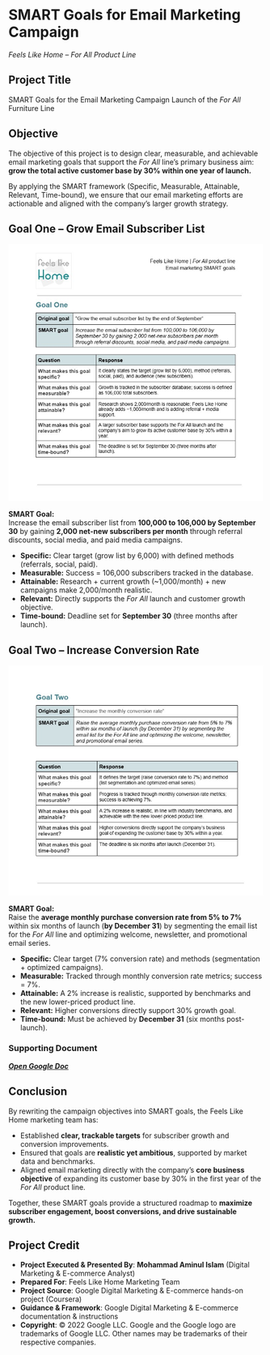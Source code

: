 # SMART Goals for Email Marketing Campaign
*Feels Like Home – For All Product Line*

## Project Title
SMART Goals for the Email Marketing Campaign Launch of the *For All* Furniture Line

## Objective
The objective of this project is to design clear, measurable, and achievable email marketing goals that support the *For All* line’s primary business aim: **grow the total active customer base by 30% within one year of launch.**

By applying the SMART framework (Specific, Measurable, Attainable, Relevant, Time-bound), we ensure that our email marketing efforts are actionable and aligned with the company’s larger growth strategy.

## Goal One – Grow Email Subscriber List
![Goal One](https://github.com/aminbiography/Google-Digital-Marketing---E-commerce-Professional-Certificate/blob/main/bar-graph-chart-image/Create%20SMART%20goals%20for%20an%20email%20campaign-01.jpg)

**SMART Goal:**  
Increase the email subscriber list from **100,000 to 106,000 by September 30** by gaining **2,000 net-new subscribers per month** through referral discounts, social media, and paid media campaigns.

- **Specific:** Clear target (grow list by 6,000) with defined methods (referrals, social, paid).
- **Measurable:** Success = 106,000 subscribers tracked in the database.
- **Attainable:** Research + current growth (~1,000/month) + new campaigns make 2,000/month realistic.
- **Relevant:** Directly supports the *For All* launch and customer growth objective.
- **Time-bound:** Deadline set for **September 30** (three months after launch).

## Goal Two – Increase Conversion Rate
![Goal Two](https://github.com/aminbiography/Google-Digital-Marketing---E-commerce-Professional-Certificate/blob/main/bar-graph-chart-image/Create%20SMART%20goals%20for%20an%20email%20campaign-02.jpg)

**SMART Goal:**  
Raise the **average monthly purchase conversion rate from 5% to 7%** within six months of launch (**by December 31**) by segmenting the email list for the *For All* line and optimizing welcome, newsletter, and promotional email series.

- **Specific:** Clear target (7% conversion rate) and methods (segmentation + optimized campaigns).
- **Measurable:** Tracked through monthly conversion rate metrics; success = 7%.
- **Attainable:** A 2% increase is realistic, supported by benchmarks and the new lower-priced product line.
- **Relevant:** Higher conversions directly support 30% growth goal.
- **Time-bound:** Must be achieved by **December 31** (six months post-launch).

### Supporting Document  
***[Open Google Doc](https://docs.google.com/document/d/1Kv9lYnplGsFUFFji96TazD0j6qfKFbSeqRQngusjxF4/edit?usp=drive_link)***

## Conclusion
By rewriting the campaign objectives into SMART goals, the Feels Like Home marketing team has:

- Established **clear, trackable targets** for subscriber growth and conversion improvements.
- Ensured that goals are **realistic yet ambitious**, supported by market data and benchmarks.
- Aligned email marketing directly with the company’s **core business objective** of expanding its customer base by 30% in the first year of the *For All* product line.

Together, these SMART goals provide a structured roadmap to **maximize subscriber engagement, boost conversions, and drive sustainable growth.**


## Project Credit  
- **Project Executed & Presented By**: **Mohammad Aminul Islam** (Digital Marketing & E-commerce Analyst)  
- **Prepared For**: Feels Like Home Marketing Team  
- **Project Source**: Google Digital Marketing & E-commerce hands-on project (Coursera)  
- **Guidance & Framework**: Google Digital Marketing & E-commerce documentation & instructions  
- **Copyright**: © 2022 Google LLC. Google and the Google logo are trademarks of Google LLC. Other names may be trademarks of their respective companies.  


